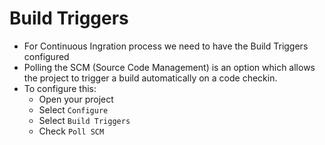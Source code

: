 # Build Triggers

- For Continuous Ingration process we need to have the Build Triggers configured
- Polling the SCM (Source Code Management) is an option which allows the project to trigger a build automatically on a code checkin.
- To configure this:
  - Open your project
  - Select `Configure`
  - Select `Build Triggers`
  - Check `Poll SCM`
